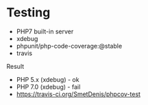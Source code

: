 # Testing

 - PHP7 built-in server
 - xdebug
 - phpunit/php-code-coverage:@stable
 - travis


Result
 - PHP 5.x (xdebug) - ok
 - PHP 7.0 (xdebug) - fail
 - https://travis-ci.org/SmetDenis/phpcov-test
